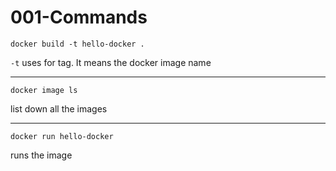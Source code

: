 # 001-Commands

`docker build -t hello-docker .`

`-t` uses for tag. It means the docker image name

<hr>

`docker image ls`

list down all the images

<hr>

`docker run hello-docker`

runs the image

